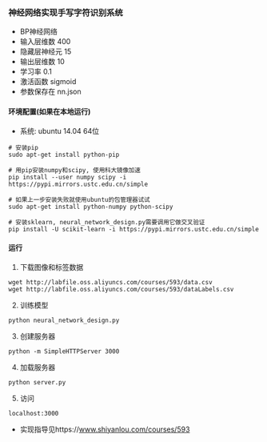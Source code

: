 ### 神经网络实现手写字符识别系统

 - BP神经网络
 - 输入层维数 400
 - 隐藏层神经元 15
 - 输出层维数 10
 - 学习率 0.1
 - 激活函数 sigmoid
 - 参数保存在 nn.json

#### 环境配置(如果在本地运行)
 - 系统: ubuntu 14.04 64位

```
# 安装pip
sudo apt-get install python-pip

# 用pip安装numpy和scipy, 使用科大镜像加速
pip install --user numpy scipy -i https://pypi.mirrors.ustc.edu.cn/simple

# 如果上一步安装失败就使用ubuntu的包管理器试试
sudo apt-get install python-numpy python-scipy

# 安装sklearn, neural_network_design.py需要调用它做交叉验证
pip install -U scikit-learn -i https://pypi.mirrors.ustc.edu.cn/simple

```


#### 运行

1. 下载图像和标签数据

 ```
 wget http://labfile.oss.aliyuncs.com/courses/593/data.csv
 wget http://labfile.oss.aliyuncs.com/courses/593/dataLabels.csv
 ```

2. 训练模型

 `python neural_network_design.py`

3. 创建服务器

 `python -m SimpleHTTPServer 3000`

4. 加载服务器

 `python server.py`

5. 访问

 `localhost:3000`


* 实现指导见https://www.shiyanlou.com/courses/593
